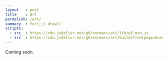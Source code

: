 ```yaml
---
layout   : post
title    : Art
permalink: /art/
summary  : for(;;) draw()
scripts:
  - src  : https://cdn.jsdelivr.net/gh/enrmarc/art/lib/p5.min.js
  - src  : https://cdn.jsdelivr.net/gh/enrmarc/art/build/frontpage/bundle.js
---
```


<div id="dots"></div>

Coming soon.